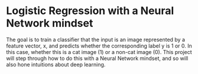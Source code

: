 # Logistic Regression with a Neural Network mindset
The goal is to train a classifier that the input is an image represented by a feature vector, x, and predicts whether the corresponding label y is 1 or 0. In this case, whether this is a cat image (1) or a non-cat image (0).
This project will step through how to do this with a Neural Network mindset, and so will also hone intuitions about deep learning.
